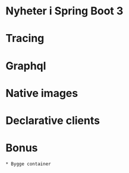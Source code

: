 

# Nyheter i Spring Boot 3

# **Tracing**
# **Graphql**
# Native images
# **Declarative clients**
# Bonus
    * Bygge container

